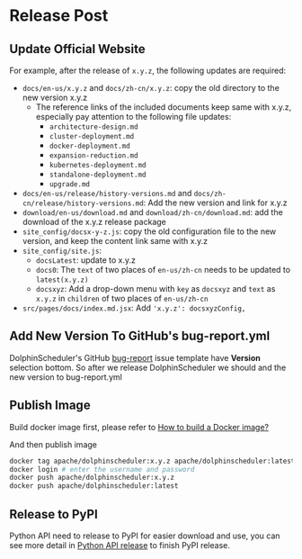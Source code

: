# Release Post

## Update Official Website

For example, after the release of `x.y.z`, the following updates are required:

 - `docs/en-us/x.y.z` and `docs/zh-cn/x.y.z`: copy the old directory to the new version x.y.z
   - The reference links of the included documents keep same with x.y.z, especially pay attention to the following file updates:
     - `architecture-design.md`
     - `cluster-deployment.md`
     - `docker-deployment.md`
     - `expansion-reduction.md`
     - `kubernetes-deployment.md`
     - `standalone-deployment.md`
     - `upgrade.md`
 - `docs/en-us/release/history-versions.md` and `docs/zh-cn/release/history-versions.md`: Add the new version and link for x.y.z
 - `download/en-us/download.md` and `download/zh-cn/download.md`: add the download of the x.y.z release package
 - `site_config/docsx-y-z.js`: copy the old configuration file to the new version, and keep the content link same with x.y.z
 - `site_config/site.js`:
   - `docsLatest`: update to x.y.z
   - `docs0`: The `text` of two places of `en-us/zh-cn` needs to be updated to `latest(x.y.z)`
   - `docsxyz`: Add a drop-down menu with `key` as `docsxyz` and `text` as `x.y.z` in `children` of two places of `en-us/zh-cn`
 - `src/pages/docs/index.md.jsx`: Add `'x.y.z': docsxyzConfig,`

## Add New Version To GitHub's bug-report.yml

DolphinScheduler's GitHub [bug-report](https://github.com/apache/dolphinscheduler/blob/dev/.github/ISSUE_TEMPLATE/bug-report.yml)
issue template have **Version** selection bottom. So after we release DolphinScheduler we should and the new version to
bug-report.yml

## Publish Image

Build docker image first, please refer to [How to build a Docker image?](https://dolphinscheduler.apache.org/en-us/docs/latest/user_doc/guide/installation/docker.html)

And then publish image

```bash
docker tag apache/dolphinscheduler:x.y.z apache/dolphinscheduler:latest
docker login # enter the username and password
docker push apache/dolphinscheduler:x.y.z
docker push apache/dolphinscheduler:latest
```

## Release to PyPI

Python API need to release to PyPI for easier download and use, you can see more detail in [Python API release](https://github.com/apache/dolphinscheduler/blob/dev/dolphinscheduler-python/pydolphinscheduler/RELEASE.md#to-pypi)
to finish PyPI release.
